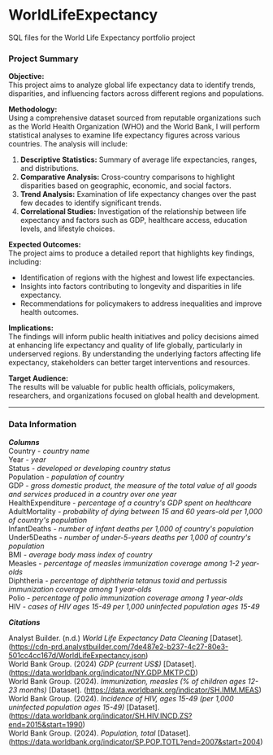 # WorldLifeExpectancy
SQL files for the World Life Expectancy portfolio project 

### Project Summary

**Objective:**  
This project aims to analyze global life expectancy data to identify trends, disparities, and influencing factors across different regions and populations.

**Methodology:**  
Using a comprehensive dataset sourced from reputable organizations such as the World Health Organization (WHO) and the World Bank, I will perform statistical analyses to examine life expectancy figures across various countries. The analysis will include:

1. **Descriptive Statistics:** Summary of average life expectancies, ranges, and distributions.
2. **Comparative Analysis:** Cross-country comparisons to highlight disparities based on geographic, economic, and social factors.
3. **Trend Analysis:** Examination of life expectancy changes over the past few decades to identify significant trends.
4. **Correlational Studies:** Investigation of the relationship between life expectancy and factors such as GDP, healthcare access, education levels, and lifestyle choices.

**Expected Outcomes:**  
The project aims to produce a detailed report that highlights key findings, including:

- Identification of regions with the highest and lowest life expectancies.
- Insights into factors contributing to longevity and disparities in life expectancy.
- Recommendations for policymakers to address inequalities and improve health outcomes.

**Implications:**  
The findings will inform public health initiatives and policy decisions aimed at enhancing life expectancy and quality of life globally, particularly in underserved regions. By understanding the underlying factors affecting life expectancy, stakeholders can better target interventions and resources.

**Target Audience:**  
The results will be valuable for public health officials, policymakers, researchers, and organizations focused on global health and development.

-------------------------------------------------------------------------------

### Data Information

***Columns***  
Country - *country name*  
Year - *year*  
Status - *developed or developing country status*  
Population - *population of country*  
GDP - *gross domestic product, the measure of the total value of all goods and services produced in a country over one year*  
HealthExpenditure - *percentage of a country's GDP spent on healthcare*  
AdultMortality - *probability of dying between 15 and 60 years-old per 1,000 of country's population*  
InfantDeaths - *number of infant deaths per 1,000 of country's population*  
Under5Deaths - *number of under-5-years deaths per 1,000 of country's population*  
BMI - *average body mass index of country*  
Measles - *percentage of measles immunization coverage among 1-2 year-olds*  
Diphtheria - *percentage of diphtheria tetanus toxid and pertussis immunization coverage among 1 year-olds*  
Polio - *percentage of polio immunization coverage among 1 year-olds*  
HIV - *cases of HIV ages 15-49 per 1,000 uninfected population ages 15-49*  


***Citations***  

Analyst Builder. (n.d.) *World Life Expectancy Data Cleaning* [Dataset]. (https://cdn-prd.analystbuilder.com/7de487e2-b237-4c27-80e3-501cc4cc167d/WorldLifeExpectancy.json)  
World Bank Group. (2024) *GDP (current US$)* [Dataset]. (https://data.worldbank.org/indicator/NY.GDP.MKTP.CD)  
World Bank Group. (2024). *Immunization, measles (% of children ages 12-23 months)* [Dataset]. (https://data.worldbank.org/indicator/SH.IMM.MEAS)  
World Bank Group. (2024). *Incidence of HIV, ages 15-49 (per 1,000 uninfected population ages 15-49)* [Dataset]. (https://data.worldbank.org/indicator/SH.HIV.INCD.ZS?end=2015&start=1990)  
World Bank Group. (2024). *Population, total* [Dataset]. (https://data.worldbank.org/indicator/SP.POP.TOTL?end=2007&start=2004)  